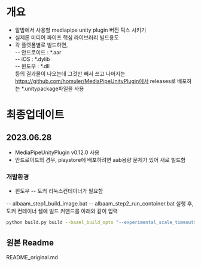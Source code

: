 # 개요
- 알밤에서 사용할 mediapipe unity plugin 버전 픽스 시키기  
- 실제론 미디어 파이프 핵심 라이브러리 빌드용도  
- 각 플랫폼별로 빌드하면,  
-- 안드로이드 : *.aar  
-- iOS : *.dylib  
-- 윈도우 : *.dll  
등의 결과물이 나오는데 그것만 빼서 쓰고 나머지는 https://github.com/homuler/MediaPipeUnityPlugin에서 releases로 배포하는 *.unitypackage파일을 사용  


# 최종업데이트
## 2023.06.28
- MediaPipeUnityPlugin v0.12.0 사용  
- 안드로이드의 경우, playstore에 배포하려면 aab용량 문제가 있어 새로 빌드함  

### 개발환경
- 윈도우
-- 도커 리눅스컨테이너가 필요함

-- albaam_step1_build_image.bat
-- albaam_step2_run_container.bat
실행 후, 도커 컨테이너 쉘에 빌드 커맨드를 아래와 같이 입력

```sh
python build.py build --bazel_build_opts "--experimental_scale_timeouts=10.0 --http_timeout_scaling=10.0" --android arm64 --android_ndk_api_level 21 --linkopt=-s -vv
```

## 원본 Readme
README_original.md